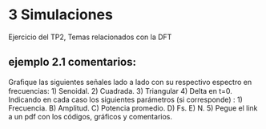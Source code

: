 # 3 Simulaciones
Ejercicio del TP2, Temas relacionados con la DFT

## ejemplo 2.1 comentarios:
Graﬁque las siguientes señales lado a lado con su respectivo espectro en frecuencias:  1) Senoidal. 2) Cuadrada. 3) Triangular 4) Delta en t=0. Indicando en cada caso los siguientes parámetros (si corresponde) : 1) Frecuencia. B) Amplitud. C) Potencia promedio. D) Fs. E) N. 5) Pegue el link a un pdf con los códigos, gráficos y comentarios.



